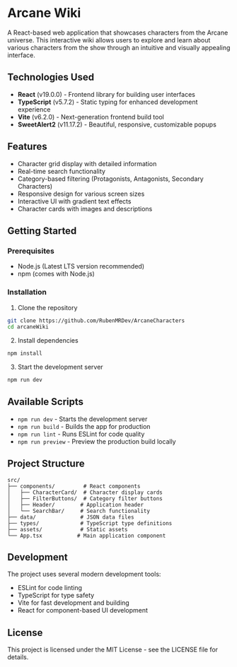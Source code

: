 # Arcane Wiki

A React-based web application that showcases characters from the Arcane universe. This interactive wiki allows users to explore and learn about various characters from the show through an intuitive and visually appealing interface.

## Technologies Used

- **React** (v19.0.0) - Frontend library for building user interfaces
- **TypeScript** (v5.7.2) - Static typing for enhanced development experience
- **Vite** (v6.2.0) - Next-generation frontend build tool
- **SweetAlert2** (v11.17.2) - Beautiful, responsive, customizable popups

## Features

- Character grid display with detailed information
- Real-time search functionality
- Category-based filtering (Protagonists, Antagonists, Secondary Characters)
- Responsive design for various screen sizes
- Interactive UI with gradient text effects
- Character cards with images and descriptions

## Getting Started

### Prerequisites

- Node.js (Latest LTS version recommended)
- npm (comes with Node.js)

### Installation

1. Clone the repository
```bash
git clone https://github.com/RubenMRDev/ArcaneCharacters
cd arcaneWiki
```

2. Install dependencies
```bash
npm install
```

3. Start the development server
```bash
npm run dev
```

## Available Scripts

- `npm run dev` - Starts the development server
- `npm run build` - Builds the app for production
- `npm run lint` - Runs ESLint for code quality
- `npm run preview` - Preview the production build locally

## Project Structure

```
src/
├── components/         # React components
│   ├── CharacterCard/  # Character display cards
│   ├── FilterButtons/  # Category filter buttons
│   ├── Header/        # Application header
│   └── SearchBar/     # Search functionality
├── data/              # JSON data files
├── types/             # TypeScript type definitions
├── assets/            # Static assets
└── App.tsx           # Main application component
```

## Development

The project uses several modern development tools:

- ESLint for code linting
- TypeScript for type safety
- Vite for fast development and building
- React for component-based UI development

## License

This project is licensed under the MIT License - see the LICENSE file for details.
